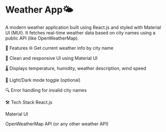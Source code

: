 # Weather App🌤️
A modern weather application built using React.js and styled with Material UI (MUI). It fetches real-time weather data based on city names using a public API (like OpenWeatherMap).

🚀 Features
🌐 Get current weather info by city name

🎨 Clean and responsive UI using Material UI

🌡️ Displays temperature, humidity, weather description, wind speed

🌙 Light/Dark mode toggle (optional)

🔍 Error handling for invalid city names

🛠️ Tech Stack
React.js

Material UI

OpenWeatherMap API (or any other weather API)
